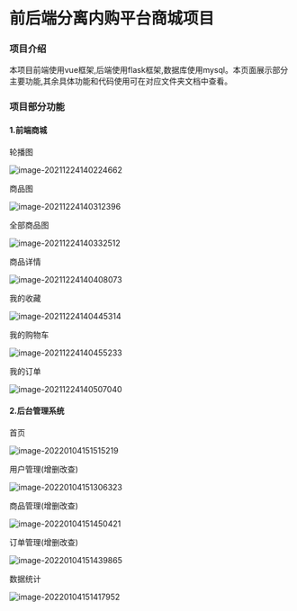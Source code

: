 # 前后端分离内购平台商城项目

### 项目介绍

本项目前端使用vue框架,后端使用flask框架,数据库使用mysql。本页面展示部分主要功能,其余具体功能和代码使用可在对应文件夹文档中查看。

### 项目部分功能

#### 1.前端商城

轮播图

![image-20211224140224662](https://gitee.com/gaohuan111/pic/raw/master/img/image-20211224140224662.png)

商品图

![image-20211224140312396](https://gitee.com/gaohuan111/pic/raw/master/img/image-20211224140312396.png)

全部商品图

![image-20211224140332512](https://gitee.com/gaohuan111/pic/raw/master/img/image-20211224140332512.png)

商品详情

![image-20211224140408073](https://gitee.com/gaohuan111/pic/raw/master/img/image-20211224140408073.png)

我的收藏

![image-20211224140445314](https://gitee.com/gaohuan111/pic/raw/master/img/image-20211224140445314.png)

我的购物车

![image-20211224140455233](https://gitee.com/gaohuan111/pic/raw/master/img/image-20211224140455233.png)

我的订单

![image-20211224140507040](https://gitee.com/gaohuan111/pic/raw/master/img/image-20211224140507040.png)

#### 2.后台管理系统

首页

![image-20220104151515219](https://gitee.com/gaohuan111/pic/raw/master/img/image-20220104151515219.png)

用户管理(增删改查)

![image-20220104151306323](https://gitee.com/gaohuan111/pic/raw/master/img/image-20220104151306323.png)

商品管理(增删改查)

![image-20220104151450421](https://gitee.com/gaohuan111/pic/raw/master/img/image-20220104151450421.png)

订单管理(增删改查)

![image-20220104151439865](https://gitee.com/gaohuan111/pic/raw/master/img/image-20220104151439865.png)

数据统计

![image-20220104151417952](https://gitee.com/gaohuan111/pic/raw/master/img/image-20220104151417952.png)
